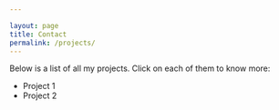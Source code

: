 ```yaml
---

layout: page
title: Contact
permalink: /projects/
---
```


Below is a list of all my projects. Click on each of them to know more:

* Project 1
* Project 2
